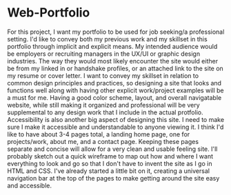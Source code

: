 # Web-Portfolio

For this project, I want my portfolio to be used for job seeking/a professional setting. I'd like to convey both my previous work and my skillset in this portfolio through implicit and explicit means. My intended audience would be employers or recruiting managers in the UX/UI or graphic design industries. The way they would most likely encounter the site would either be from my linked in or handshake profiles, or an attached link to the site on my resume or cover letter. I want to convey my skillset in relation to common design principles and practices, so designing a site that looks and functions well along with having other explicit work/project examples will be a must for me. Having a good color scheme, layout, and overall navigatable website, while still making it organized and professional will be very supplemental to any design work that I include in the actual protfolio. Accessibility is also another big aspect of designing this site. I need to make sure I make it accessible and understandable to anyone viewing it. I think I'd like to have about 3-4 pages total, a landing home page, one for projects/work, about me, and a contact page. Keeping these pages separate and concise will allow for a very clean and usable feeling site. I'll probably sketch out a quick wireframe to map out how and where I want everything to look and go so that I don't have to invent the site as I go in HTML and CSS. I've already started a little bit on it, creating a universal navigation bar at the top of the pages to make getting around the site easy and accessible.
